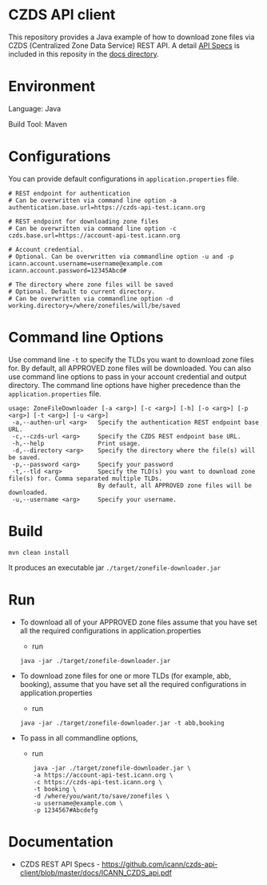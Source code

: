 # CZDS API client

This repository provides a Java example of how to download zone files via CZDS (Centralized Zone Data Service) 
REST API. A detail [API Specs](https://github.com/icann/czds-api-client/blob/master/docs/ICANN_CZDS_api.pdf) is
included in this reposity in the [docs directory](https://github.com/icann/czds-api-client/tree/master/docs).

# Environment
Language: Java

Build Tool: Maven

# Configurations

You can provide default configurations in `application.properties` file.

```
# REST endpoint for authentication
# Can be overwritten via command line option -a
authentication.base.url=https://czds-api-test.icann.org
   
# REST endpoint for downloading zone files
# Can be overwritten via command line option -c
czds.base.url=https://account-api-test.icann.org
  
# Account credential.
# Optional. Can be overwritten via commandline option -u and -p
icann.account.username=username@example.com
icann.account.password=12345Abcd#
   
# The directory where zone files will be saved
# Optional. Default to current directory.
# Can be overwritten via commandline option -d
working.directory=/where/zonefiles/will/be/saved
```

# Command line Options

Use command line `-t` to specify the TLDs you want to download zone files for. By default, all APPROVED zone files
will be downloaded. You can also use command line options to pass in your account credential and output directory. 
The command line options have higher precedence than the `application.properties` file.

```
usage: ZoneFileDownloader [-a <arg>] [-c <arg>] [-h] [-o <arg>] [-p <arg>] [-t <arg>] [-u <arg>]
 -a,--authen-url <arg>   Specify the authentication REST endpoint base URL.
 -c,--czds-url <arg>     Specify the CZDS REST endpoint base URL.
 -h,--help               Print usage.
 -d,--directory <arg>    Specify the directory where the file(s) will be saved.
 -p,--password <arg>     Specify your password
 -t,--tld <arg>          Specify the TLD(s) you want to download zone file(s) for. Comma separated multiple TLDs. 
                         By default, all APPROVED zone files will be downloaded.
 -u,--username <arg>     Specify your username.
```

# Build
```
mvn clean install
```

It produces an executable jar `./target/zonefile-downloader.jar`

# Run

* To download all of your APPROVED zone files assume that you have set all the required configurations in application.properties
    - run 
    ```
    java -jar ./target/zonefile-downloader.jar
    ```

* To download zone files for one or more TLDs (for example, abb, booking), assume that you have set all the required configurations in application.properties
    - run 
    ```
    java -jar ./target/zonefile-downloader.jar -t abb,booking
    ```

* To pass in all commandline options, 
    - run
```
       java -jar ./target/zonefile-downloader.jar \
       -a https://account-api-test.icann.org \
       -c https://czds-api-test.icann.org \
       -t booking \
       -d /where/you/want/to/save/zonefiles \
       -u username@example.com \
       -p 1234567#Abcdefg
 ``` 
 
 # Documentation
 
 * CZDS REST API Specs - https://github.com/icann/czds-api-client/blob/master/docs/ICANN_CZDS_api.pdf